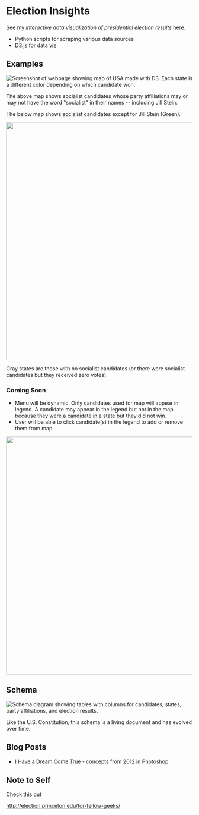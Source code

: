 # Election Insights
See my _interactive data visualization of presidential election results_ [here](http://roxorsoxor.com/prezplaypro/index.html).

* Python scripts for scraping various data sources
* D3.js for data viz

## Examples
![Screenshot of webpage showing map of USA made with D3. Each state is a different color depending on which candidate won.](https://jotascript.files.wordpress.com/2018/10/screen-shot-2018-10-18-at-9-51-39-pm.png?w=640)

The above map shows socialist candidates whose party affiliations may or may not have the word "socialist" in their names -- including Jill Stein.

The below map shows socialist candidates except for Jill Stein (Green).

<img src="https://jotascript.files.wordpress.com/2018/11/allsocialistsnogreen.png" width="640">

Gray states are those with no socialist candidates (or there were socialist candidates but they received zero votes).

### Coming Soon
- Menu will be dynamic. Only candidates used for map will appear in legend. A candidate may appear in the legend but not in the map because they were a candidate in a state but they did not win.
- User will be able to click candidate(s) in the legend to add or remove them from map.

<img src="https://jotascript.files.wordpress.com/2018/11/legend.png" width="640">

## Schema
![Schema diagram showing tables with columns for candidates, states, party affiliations, and election results.](https://jotascript.files.wordpress.com/2018/10/schema_101618.png)

Like the U.S. Constitution, this schema is a living document and has evolved over time.

## Blog Posts
* [I Have a Dream Come True](https://jotascript.wordpress.com/2015/11/18/i-have-a-dream-come-true/) - concepts from 2012 in Photoshop

## Note to Self
Check this out

http://election.princeton.edu/for-fellow-geeks/
